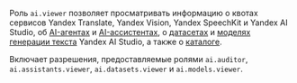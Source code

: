 Роль `ai.viewer` позволяет просматривать информацию о квотах сервисов Yandex Translate, Yandex Vision, Yandex SpeechKit и Yandex AI Studio, об [AI-агентах](../../ai-studio/concepts/agents/index.md) и [AI-ассистентах](../../ai-studio/concepts/assistant/index.md), о [датасетах](../../ai-studio/dataset/api-ref/grpc/index.md) и [моделях генерации текста](../../ai-studio/concepts/generation/models.md) Yandex AI Studio, а также о [каталоге](../../resource-manager/concepts/resources-hierarchy.md#folder).

Включает разрешения, предоставляемые ролями `ai.auditor`, `ai.assistants.viewer`, `ai.datasets.viewer` и `ai.models.viewer`.
